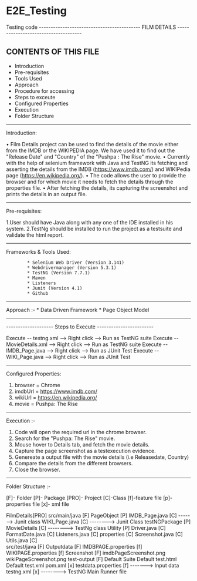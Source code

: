 # E2E_Testing
Testing code
------------------------------------------- FILM DETAILS -------------------------------------

CONTENTS OF THIS FILE
---------------------

 * Introduction
 * Pre-requisites
 * Tools Used
 * Approach
 * Procedure for accessing
 * Steps to exceute
 * Configured Properties
 * Execution
 * Folder Structure


********************************************************************
Introduction:

• Film Details project can be used to find the details of the movie either from the IMDB or the WIKIPEDIA page. We have used it to find out the "Release Date" and "Country" of the "Pushpa : The Rise" movie.
• Currently with the help of selenium framework with Java and TestNG its fetching and asserting the details from the IMDB (https://www.imdb.com/) and WIKIPedia page (https://en.wikipedia.org/).
• The code allows the user to provide the browser and for which movie it needs to fetch the details through the properties file.
• After fetching the details, its capturing the screenshot and prints the details in an output file.

******************************************************************
Pre-requisites:

1.User should have Java along with any one of the IDE installed in his system.
2.TestNg should be installed to run the project as a testsuite and validate the html report.

*******************************************************
Frameworks & Tools Used:

			* Selenium Web Driver (Version 3.141)
			* Webdrivermanager (Version 5.3.1)
			* TestNG (Version 7.7.1)
			* Maven
			* Listeners 
			* Junit (Version 4.1)
			* Github
			
			
***********************************************************
Approach :- 
	    * Data Driven Framework
	    * Page Object Model
	   
***********************************************************
-------------------- Steps to Execute ------------------------

Execute --  testng.xml --> Right click --> Run as TestNG suite 
Execute --  MovieDetails.xml --> Right click --> Run as TestNG suite
Execute --  IMDB_Page.java --> Right click --> Run as JUnit Test
Execute --  WIKI_Page.java --> Right click --> Run as JUnit Test

****************************************************************** 
Configured Properties:

1. browser = Chrome
2. imdbUrl = https://www.imdb.com/
3. wikiUrl = https://en.wikipedia.org/
4. movie =  Pushpa: The Rise

****************************************************************** 

Execution :-

1. Code will open the required url in the chrome browser.
2. Search for the "Pushpa: The Rise" movie.
3. Mouse hover to Details tab, and fetch the movie details.
4. Capture the page screenshot as a testexecution evidence.
5. Genereate a output file with the movie details (i.e Releasedate, Country)
6. Compare the details from the different browsers.
7. Close the browser.

***************************************************************   
Folder Structure :-

[F]- Folder
[P]- Package
[PRO]- Project
[C]-Class
[f]-feature file
[p]- properties file
[x]- xml file


FilmDetails[PRO]
   src/main/java [F]
      PageObject [P]
          IMDB_Page.java [C] -------> Junit class
	        WIKI_Page.java [C] --------> Junit Class
      testNGPackage [P]
          MovieDetails [C] --------> TestNg class
      Utility [P]
      	  Driver.java [C]
          FormatDate.java [C]
          Listeners.java [C]
          properties [C]
	  Screenshot.java [C]
          Utils.java [C]  
    src/test/java [F]
    Outputdata [F]
          IMDBPAGE.properties [f]
	  WIKIPAGE.properties [f]
    Screenshot [F]
    	imdbPageScreenshot.png
	wikiPageScreenshot.png
    test-output [F]
      Default Suite
          Default test.html
          Default test.xml
   pom.xml [x]
   testdata.properties [f] -------> Input data
   testng.xml [x] --------> TestNG Main Runner file
  
